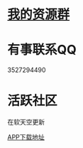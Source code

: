 # [我的资源群](https://github.com/ZGQ-inc/transit-groups)

# 有事联系QQ

3527294490

# 活跃社区

在软天空更新

[APP下载地址](http://imtt.dd.qq.com/16891/apk/053D5936E7F1A25D91B538B3313F67F1.apk?fsname=软天空.apk)

<!--
https://sj.qq.com/myapp/detail.htm?apkName=com.rtk.app
-->
